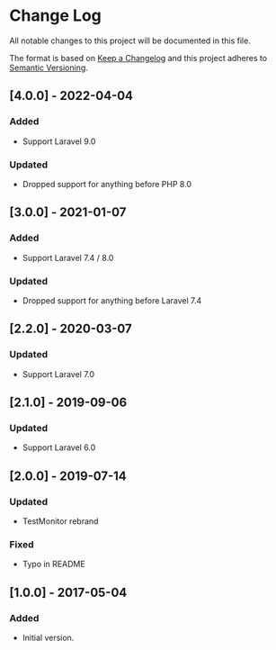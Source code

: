 # Change Log
All notable changes to this project will be documented in this file.

The format is based on [Keep a Changelog](http://keepachangelog.com/)
and this project adheres to [Semantic Versioning](http://semver.org/).

## [4.0.0] - 2022-04-04
### Added
- Support Laravel 9.0

### Updated
- Dropped support for anything before PHP 8.0

## [3.0.0] - 2021-01-07
### Added
- Support Laravel 7.4 / 8.0

### Updated
- Dropped support for anything before Laravel 7.4

## [2.2.0] - 2020-03-07
### Updated
- Support Laravel 7.0

## [2.1.0] - 2019-09-06
### Updated
- Support Laravel 6.0

## [2.0.0] - 2019-07-14
### Updated
- TestMonitor rebrand

### Fixed
- Typo in README

## [1.0.0] - 2017-05-04
### Added
- Initial version.
